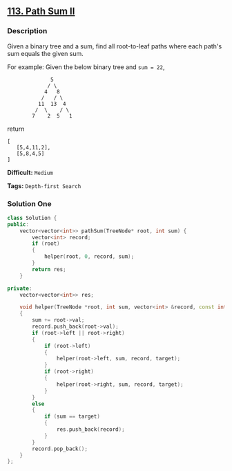 ## [113. Path Sum II](https://leetcode.com/problems/path-sum-ii/#/description)

### Description

Given a binary tree and a sum, find all root-to-leaf paths where each path's sum equals the given sum.

 For example:
Given the below binary tree and `sum = 22`,

```
              5
             / \
            4   8
           /   / \
          11  13  4
         /  \    / \
        7    2  5   1
```

return

```
[
   [5,4,11,2],
   [5,8,4,5]
]
```



**Difficult:** `Medium`

**Tags:** `Depth-first Search`



### Solution One

```c++
class Solution {
public:
    vector<vector<int>> pathSum(TreeNode* root, int sum) {
        vector<int> record;
        if (root)
        {
            helper(root, 0, record, sum);
        }
        return res;
    }

private:
    vector<vector<int>> res;

    void helper(TreeNode *root, int sum, vector<int> &record, const int &target)
    {
        sum += root->val;
        record.push_back(root->val);
        if (root->left || root->right)
        {
            if (root->left)
            {
                helper(root->left, sum, record, target);
            }
            if (root->right)
            {
                helper(root->right, sum, record, target);
            }
        }
        else
        {
            if (sum == target)
            {
                res.push_back(record);
            }
        }
        record.pop_back();
    }
};
```



